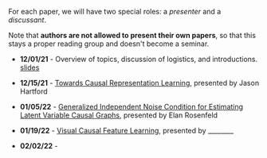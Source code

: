For each paper, we will have two special roles: a *presenter* and a *discussant*.

Note that **authors are not allowed to present their own papers**, so that this stays a proper reading group and doesn't become a seminar.

* **12/01/21** - Overview of topics, discussion of logistics, and introductions. [slides](slides/causal-rep-learning-reading-group.pdf)

* **12/15/21** - [Towards Causal Representation Learning](https://arxiv.org/abs/2102.11107), presented by Jason Hartford

* **01/05/22** - [Generalized Independent Noise Condition for Estimating Latent Variable Causal Graphs](https://proceedings.neurips.cc/paper/2020/file/aa475604668730af60a0a87cc92604da-Paper.pdf), presented by Elan Rosenfeld

* **01/19/22** - [Visual Causal Feature Learning](https://arxiv.org/pdf/1412.2309.pdf), presented by ________

* **02/02/22** - 
